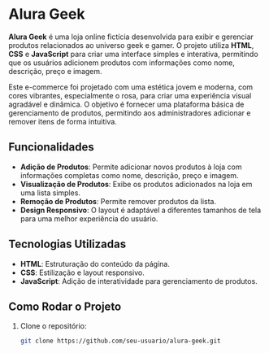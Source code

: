 # Alura Geek

**Alura Geek** é uma loja online fictícia desenvolvida para exibir e gerenciar produtos relacionados ao universo geek e gamer. O projeto utiliza **HTML**, **CSS** e **JavaScript** para criar uma interface simples e interativa, permitindo que os usuários adicionem produtos com informações como nome, descrição, preço e imagem.

Este e-commerce foi projetado com uma estética jovem e moderna, com cores vibrantes, especialmente o rosa, para criar uma experiência visual agradável e dinâmica. O objetivo é fornecer uma plataforma básica de gerenciamento de produtos, permitindo aos administradores adicionar e remover itens de forma intuitiva.

## Funcionalidades

- **Adição de Produtos**: Permite adicionar novos produtos à loja com informações completas como nome, descrição, preço e imagem.
- **Visualização de Produtos**: Exibe os produtos adicionados na loja em uma lista simples.
- **Remoção de Produtos**: Permite remover produtos da lista.
- **Design Responsivo**: O layout é adaptável a diferentes tamanhos de tela para uma melhor experiência do usuário.

## Tecnologias Utilizadas

- **HTML**: Estruturação do conteúdo da página.
- **CSS**: Estilização e layout responsivo.
- **JavaScript**: Adição de interatividade para gerenciamento de produtos.

## Como Rodar o Projeto

1. Clone o repositório:
   ```bash
   git clone https://github.com/seu-usuario/alura-geek.git

